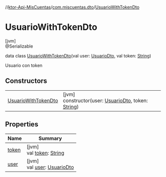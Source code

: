 //[ktor-Api-MisCuentas](../../../index.md)/[com.miscuentas.dto](../index.md)/[UsuarioWithTokenDto](index.md)

# UsuarioWithTokenDto

[jvm]\
@Serializable

data class [UsuarioWithTokenDto](index.md)(val user: [UsuarioDto](../-usuario-dto/index.md), val token: [String](https://kotlinlang.org/api/latest/jvm/stdlib/kotlin/-string/index.html))

Usuario con token

## Constructors

| | |
|---|---|
| [UsuarioWithTokenDto](-usuario-with-token-dto.md) | [jvm]<br>constructor(user: [UsuarioDto](../-usuario-dto/index.md), token: [String](https://kotlinlang.org/api/latest/jvm/stdlib/kotlin/-string/index.html)) |

## Properties

| Name | Summary |
|---|---|
| [token](token.md) | [jvm]<br>val [token](token.md): [String](https://kotlinlang.org/api/latest/jvm/stdlib/kotlin/-string/index.html) |
| [user](user.md) | [jvm]<br>val [user](user.md): [UsuarioDto](../-usuario-dto/index.md) |
